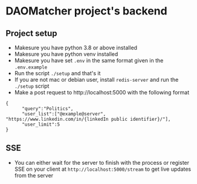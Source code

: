 # DAOMatcher project's backend

## Project setup

- Makesure you have python 3.8 or above installed
- Makesure you have python venv installed
- Makesure you have set `.env` in the same format given in the `.env.example`
- Run the script `./setup` and that's it
- If you are not mac or debian user, install `redis-server` and run the `./setup` script
- Make a post request to http://localhost:5000 with the following format
```
{
      "query":"Politics",
      "user_list":["@example@server", "https://www.linkedin.com/in/{linkedIn public identifier}/"],
      "user_limit":5
}
```

## SSE

- You can either wait for the server to finish with the process or register SSE on your client at `http://localhost:5000/stream` to get live updates from the server

